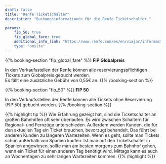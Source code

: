 ```yaml
---
draft: false
title: "Renfe Ticketschalter"
description: "Buchungsinformationen für die Renfe Ticketschalter."

params:
    fip_50: true
    fip_global_fare: true
    additional_info_link: "https://www.renfe.com/es/en/viajar/informacion-util/-donde-comprar-"
    type: "onsite"
---
```


{{% booking-section "fip_global_fare" %}}
**FIP Globalpreis**

In den Verkaufsstellen der Renfe können alle reservierungspflichtigen Tickets zum Globalpreis gebucht werden. \
Es fällt eine zusätzliche Gebühr von 0,55€ an.
{{% /booking-section %}}

{{% booking-section "fip_50" %}}
**FIP 50**

In den Verkaufsstellen der Renfe können alle Tickets ohne Reservierung (FIP 50) gebucht werden.
{{% /booking-section %}}

{{% highlight tip %}}
Wie Erfahrung gezeigt hat, sind die Ticketschalter an großen Bahnhöfen oft sehr überlaufen. Es wird zwischen Schaltern für Regional- und Fernzüge unterschieden. Außerdem werden Kunden, die für den aktuellen Tag ein Ticket brauchen, bevorzugt behandelt. Das führt bei anderen Kunden zu längeren Wartezeiten. Wenn es geht, sollte man Tickets schon außerhalb von Spanien kaufen. Ist man auf den Ticketschalter in Spanien angewiesen, sollte man am besten morgens zum Bahnhof gehen, wenn ein Ticket für einen anderen Tag benötigt wird. Mittags kann es auch an Wochentagen zu sehr langen Wartezeiten kommen.
{{% /highlight %}}
